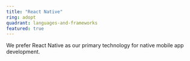 ```yaml
---
title: "React Native"
ring: adopt
quadrant: languages-and-frameworks
featured: true
---
```


We prefer React Native as our primary technology for native mobile app development.